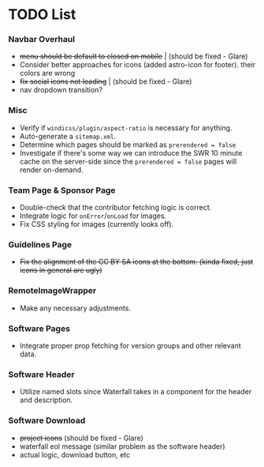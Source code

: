 # TODO List

### Navbar Overhaul

- ~~menu should be default to closed on mobile~~ | (should be fixed - Glare)
- Consider better approaches for icons (added astro-icon for footer). their colors are wrong
- ~~fix social icons not loading~~ | (should be fixed - Glare)
- nav dropdown transition?

### Misc

- Verify if `windicss/plugin/aspect-ratio` is necessary for anything.
- Auto-generate a `sitemap.xml`.
- Determine which pages should be marked as `prerendered = false`
- Investigate if there's some way we can introduce the SWR 10 minute cache on the server-side since the `prerendered = false` pages will render on-demand.

### Team Page & Sponsor Page

- Double-check that the contributor fetching logic is correct.
- Integrate logic for `onError`/`onLoad` for images.
- Fix CSS styling for images (currently looks off).

### Guidelines Page

- ~~Fix the alignment of the CC BY SA icons at the bottom. (kinda fixed, just icons in general are ugly)~~

### RemoteImageWrapper

- Make any necessary adjustments.

### Software Pages

- Integrate proper prop fetching for version groups and other relevant data.

### Software Header

- Utilize named slots since Waterfall takes in a component for the header and description.

### Software Download

- ~~project icons~~ (should be fixed - Glare)
- waterfall eol message (similar problem as the software header)
- actual logic, download button, etc
